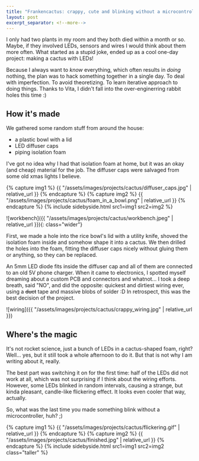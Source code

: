 ```yaml
---
title: "Frankencactus: crappy, cute and blinking without a microcontroller"
layout: post
excerpt_separator: <!--more-->
---
```


I only had two plants in my room and they both died within a month or so. Maybe, if they involved LEDs, sensors and wires I would think about them more often. What started as a stupid joke, ended up as a cool one-day project: making a cactus with LEDs!

Because I always want to *know* everything, which often results in *doing* nothing, the plan was to hack something together in a single day. To deal with imperfection. To avoid theoretizing. To learn iterative approach to doing things. Thanks to Vita, I didn't fall into the over-enginerring rabbit holes this time :)


## How it's made

We gathered some random stuff from around the house:

- a plastic bowl with a lid
- LED diffuser caps
- piping isolation foam

I've got no idea why I had that isolation foam at home, but it was an okay (and cheap) material for the job. The diffuser caps were salvaged from some old xmas lights I believe.

{% capture img1 %}
{{ "/assets/images/projects/cactus/diffuser_caps.jpg" | relative_url }}
{% endcapture %}
{% capture img2 %}
{{ "/assets/images/projects/cactus/foam_in_a_bowl.png" | relative_url }}
{% endcapture %}
{% include sidebyside.html src1=img1 src2=img2 %}

![workbench]({{ "/assets/images/projects/cactus/workbench.jpeg" | relative_url }}){: class="wider"}

First, we made a hole into the rice bowl's lid with a utility knife, shoved the isolation foam inside and somehow shape it into a cactus. We then drilled the holes into the foam, fitting the diffuser caps nicely without gluing them or anything, so they can be replaced.

An 5mm LED diode fits inside the diffuser cap and all of them are connected to an old 5V phone charger. When it came to electronics, I spotted myself dreaming about a custom PCB and connectors and whatnot... I took a deep breath, said "NO", and did the opposite: quickest and dirtiest wiring ever, using a ~~duct~~ tape and massive blobs of solder :D In retrospect, this was the best decision of the project.

![wiring]({{ "/assets/images/projects/cactus/crappy_wiring.jpg" | relative_url }})

## Where's the magic

It's not rocket science, just a bunch of LEDs in a cactus-shaped foam, right? Well... yes, but it still took a whole afternoon to do it. But that is not why I am writing about it, really.

The best part was switching it on for the first time: half of the LEDs did not work at all, which was not surprising if I think about the wiring efforts. However, some LEDs blinked in random intervals, causing a strange, but kinda pleasant, candle-like flickering effect. It looks even cooler that way, actually.

So, what was the last time you made something blink without a microcontroller, huh? ;)

{% capture img1 %}
{{ "/assets/images/projects/cactus/flickering.gif" | relative_url }}
{% endcapture %}
{% capture img2 %}
{{ "/assets/images/projects/cactus/finished.jpg" | relative_url }}
{% endcapture %}
{% include sidebyside.html src1=img1 src2=img2 class="taller" %}

<!--more-->